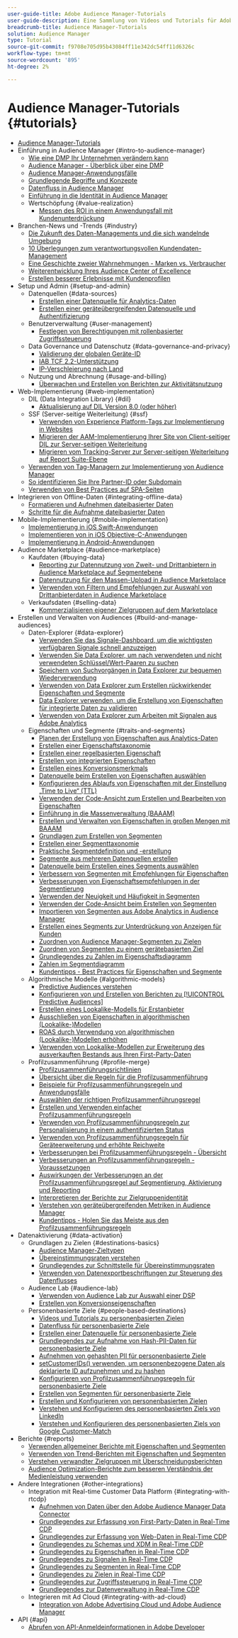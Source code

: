 ```yaml
---
user-guide-title: Adobe Audience Manager-Tutorials
user-guide-description: Eine Sammlung von Videos und Tutorials für Adobe Analytics.
breadcrumb-title: Audience Manager-Tutorials
solution: Audience Manager
type: Tutorial
source-git-commit: f9708e705d95b43084ff11e342dc54ff11d6326c
workflow-type: tm+mt
source-wordcount: '895'
ht-degree: 2%

---
```



# Audience Manager-Tutorials {#tutorials}

+ [Audience Manager-Tutorials](overview.md)
+ Einführung in Audience Manager {#intro-to-audience-manager}
   + [Wie eine DMP Ihr Unternehmen verändern kann](intro-to-audience-manager/how-a-dmp-can-change-your-business.md)
   + [Audience Manager - Überblick über eine DMP](intro-to-audience-manager/audience-manager-overview-of-a-dmp.md)
   + [Audience Manager-Anwendungsfälle](intro-to-audience-manager/audience-manager-use-cases.md)
   + [Grundlegende Begriffe und Konzepte](intro-to-audience-manager/understanding-basic-terms-and-concepts-in-audience-manager.md)
   + [Datenfluss in Audience Manager](intro-to-audience-manager/understanding-the-data-flow-in-audience-manager.md)
   + [Einführung in die Identität in Audience Manager](intro-to-audience-manager/introduction-to-identity-in-audience-manager.md)
   + Wertschöpfung {#value-realization}
      + [Messen des ROI in einem Anwendungsfall mit Kundenunterdrückung](intro-to-audience-manager/value-realization/measuring-roi-in-a-customer-suppression-use-case.md)
+ Branchen-News und -Trends {#industry}
   + [Die Zukunft des Daten-Managements und die sich wandelnde Umgebung](https://experienceleague.adobe.com/docs/platform-learn/tutorials/industry/the-future-of-data-management-and-the-changing-environment.html)
   + [10 Überlegungen zum verantwortungsvollen Kundendaten-Management](https://experienceleague.adobe.com/docs/platform-learn/tutorials/privacy/ten-considerations-for-responsible-customer-data-management.html)
   + [Eine Geschichte zweier Wahrnehmungen - Marken vs. Verbraucher](https://experienceleague.adobe.com/docs/platform-learn/tutorials/industry/brands-vs-consumers.html)
   + [Weiterentwicklung Ihres Audience Center of Excellence](https://experienceleague.adobe.com/docs/platform-learn/tutorials/industry/evolving-your-audience-center-of-excellence.html)
   + [Erstellen besserer Erlebnisse mit Kundenprofilen](https://experienceleague.adobe.com/docs/platform-learn/tutorials/industry/building-better-experiences-with-customer-profiles.html)
+ Setup und Admin {#setup-and-admin}
   + Datenquellen {#data-sources}
      + [Erstellen einer Datenquelle für Analytics-Daten](setup-and-admin/data-sources/create-a-data-source-for-analytics-data.md)
      + [Erstellen einer geräteübergreifenden Datenquelle und Authentifizierung](setup-and-admin/data-sources/creating-a-cross-device-data-source-and-authenticating.md)
   + Benutzerverwaltung {#user-management}
      + [Festlegen von Berechtigungen mit rollenbasierter Zugriffssteuerung](setup-and-admin/user-management/setting-permissions-with-role-based-access-control.md)
   + Data Governance und Datenschutz {#data-governance-and-privacy}
      + [Validierung der globalen Geräte-ID](setup-and-admin/data-governance-and-privacy/global-device-id-validation.md)
      + [IAB TCF 2.2-Unterstützung](setup-and-admin/data-governance-and-privacy/iab-tcf-support.md)
      + [IP-Verschleierung nach Land](setup-and-admin/data-governance-and-privacy/ip-obfuscation-by-country.md)
   + Nutzung und Abrechnung {#usage-and-billing}
      + [Überwachen und Erstellen von Berichten zur Aktivitätsnutzung](setup-and-admin/usage-and-billing/monitoring-and-reporting-on-activity-usage.md)
+ Web-Implementierung {#web-implementation}
   + DIL (Data Integration Library) {#dil}
      + [Aktualisierung auf DIL Version 8.0 (oder höher)](web-implementation/dil/updating-to-dil-version-8-0-or-greater.md)
   + SSF (Server-seitige Weiterleitung) {#ssf}
      + [Verwenden von Experience Platform-Tags zur Implementierung in Websites](https://experienceleague.adobe.com/docs/launch-learn/implementing-in-websites-with-launch/index.html?lang=en)
      + [Migrieren der AAM-Implementierung Ihrer Site von Client-seitiger DIL zur Server-seitigen Weiterleitung](web-implementation/ssf/migrating-your-site-implementation-from-client-side-dil-to-server-side-forwarding.md)
      + [Migrieren vom Tracking-Server zur Server-seitigen Weiterleitung auf Report Suite-Ebene](web-implementation/ssf/migrating-from-tracking-server-to-report-suite-level-server-side-forwarding.md)
   + [Verwenden von Tag-Managern zur Implementierung von Audience Manager](web-implementation/using-tag-managers-to-implement-audience-manager.md)
   + [So identifizieren Sie Ihre Partner-ID oder Subdomain](web-implementation/how-to-identify-your-partner-id-or-subdomain.md)
   + [Verwenden von Best Practices auf SPA-Seiten](web-implementation/using-best-practices-on-spa-pages-when-sending-data-to-aam.md)
+ Integrieren von Offline-Daten {#integrating-offline-data}
   + [Formatieren und Aufnehmen dateibasierter Daten](integrating-offline-data/formatting-and-ingesting-file-based-data.md)
   + [Schritte für die Aufnahme dateibasierter Daten](integrating-offline-data/steps-for-ingesting-file-based-data.md)
+ Mobile-Implementierung {#mobile-implementation}
   + [Implementierung in iOS Swift-Anwendungen](https://experienceleague.adobe.com/docs/launch-learn/implementing-in-mobile-ios-swift-apps-with-launch/index.html?lang=en)
   + [Implementieren von in iOS Objective-C-Anwendungen](https://experienceleague.adobe.com/docs/launch-learn/implementing-in-mobile-ios-objective-c-apps-with-launch/index.html?lang=en)
   + [Implementierung in Android-Anwendungen](https://experienceleague.adobe.com/docs/launch-learn/implementing-in-mobile-android-apps-with-launch/index.html?lang=en)
+ Audience Marketplace {#audience-marketplace}
   + Kaufdaten {#buying-data}
      + [Reporting zur Datennutzung von Zweit- und Drittanbietern in Audience Marketplace auf Segmentebene](audience-marketplace/buying-data/reporting-2nd-and-3rd-party-data-usage-in-the-audience-marketplace-at-the-segment-level.md)
      + [Datennutzung für den Massen-Upload in Audience Marketplace](audience-marketplace/buying-data/bulk-uploading-data-usage-into-the-audience-marketplace.md)
      + [Verwenden von Filtern und Empfehlungen zur Auswahl von Drittanbieterdaten in Audience Marketplace](audience-marketplace/buying-data/using-filters-and-recommendations-to-choose-3rd-party-data-in-audience-marketplace.md)
   + Verkaufsdaten {#selling-data}
      + [Kommerzialisieren eigener Zielgruppen auf dem Marketplace](audience-marketplace/selling-data/commercialize-owned-audiences-on-marketplace.md)
+ Erstellen und Verwalten von Audiences {#build-and-manage-audiences}
   + Daten-Explorer {#data-explorer}
      + [Verwenden Sie das Signale-Dashboard, um die wichtigsten verfügbaren Signale schnell anzuzeigen](build-and-manage-audiences/data-explorer/using-the-signals-dashboard-to-quickly-view-top-available-signals.md)
      + [Verwenden Sie Data Explorer, um nach verwendeten und nicht verwendeten Schlüssel/Wert-Paaren zu suchen](build-and-manage-audiences/data-explorer/using-data-explorer-to-search-for-used-and-unused-key-value-pairs.md)
      + [Speichern von Suchvorgängen in Data Explorer zur bequemen Wiederverwendung](build-and-manage-audiences/data-explorer/saving-searches-in-data-explorer-for-convenience-in-re-use.md)
      + [Verwenden von Data Explorer zum Erstellen rückwirkender Eigenschaften und Segmente](build-and-manage-audiences/data-explorer/using-data-explorer-to-create-retroactive-traits-and-segments.md)
      + [Data Explorer verwenden, um die Erstellung von Eigenschaften für integrierte Daten zu validieren](build-and-manage-audiences/data-explorer/using-data-explorer-to-validate-trait-creation-for-your-onboarded-data.md)
      + [Verwenden von Data Explorer zum Arbeiten mit Signalen aus Adobe Analytics](build-and-manage-audiences/data-explorer/using-data-explorer-to-work-with-signals-coming-from-adobe-analytics.md)
   + Eigenschaften und Segmente {#traits-and-segments}
      + [Planen der Erstellung von Eigenschaften aus Analytics-Daten](build-and-manage-audiences/traits-and-segments/planning-trait-creation-from-analytics-data.md)
      + [Erstellen einer Eigenschaftstaxonomie](build-and-manage-audiences/traits-and-segments/creating-a-trait-taxonomy.md)
      + [Erstellen einer regelbasierten Eigenschaft](build-and-manage-audiences/traits-and-segments/creating-rule-based-traits.md)
      + [Erstellen von integrierten Eigenschaften](build-and-manage-audiences/traits-and-segments/creating-onboarded-traits.md)
      + [Erstellen eines Konversionsmerkmals](build-and-manage-audiences/traits-and-segments/creating-conversion-traits.md)
      + [Datenquelle beim Erstellen von Eigenschaften auswählen](build-and-manage-audiences/traits-and-segments/choosing-a-data-source-when-creating-traits.md)
      + [Konfigurieren des Ablaufs von Eigenschaften mit der Einstellung „Time to Live“ (TTL)](build-and-manage-audiences/traits-and-segments/configuring-trait-expiration-with-the-time-to-live-ttl-setting.md)
      + [Verwenden der Code-Ansicht zum Erstellen und Bearbeiten von Eigenschaften](build-and-manage-audiences/traits-and-segments/using-code-view-to-create-and-edit-traits.md)
      + [Einführung in die Massenverwaltung (BAAAM)](build-and-manage-audiences/traits-and-segments/introduction-to-bulk-management-baaam.md)
      + [Erstellen und Verwalten von Eigenschaften in großen Mengen mit BAAAM](build-and-manage-audiences/traits-and-segments/creating-and-managing-traits-in-bulk-with-baaam.md)
      + [Grundlagen zum Erstellen von Segmenten](build-and-manage-audiences/traits-and-segments/the-basics-of-creating-segments.md)
      + [Erstellen einer Segmenttaxonomie](build-and-manage-audiences/traits-and-segments/creating-a-segment-taxonomy.md)
      + [Praktische Segmentdefinition und -erstellung](build-and-manage-audiences/traits-and-segments/practical-segment-definition-and-creation.md)
      + [Segmente aus mehreren Datenquellen erstellen](build-and-manage-audiences/traits-and-segments/creating-segments-from-multiple-data-sources.md)
      + [Datenquelle beim Erstellen eines Segments auswählen](build-and-manage-audiences/traits-and-segments/choosing-a-data-source-when-creating-a-segment.md)
      + [Verbessern von Segmenten mit Empfehlungen für Eigenschaften](build-and-manage-audiences/traits-and-segments/enhancing-your-segments-with-trait-recommendations.md)
      + [Verbesserungen von Eigenschaftsempfehlungen in der Segmentierung](build-and-manage-audiences/traits-and-segments/trait-recommendation-enhancements-in-the-segment-builder.md)
      + [Verwenden der Neuigkeit und Häufigkeit in Segmenten](build-and-manage-audiences/traits-and-segments/using-recency-and-frequency-in-segments.md)
      + [Verwenden der Code-Ansicht beim Erstellen von Segmenten](build-and-manage-audiences/traits-and-segments/using-code-view-when-building-segments.md)
      + [Importieren von Segmenten aus Adobe Analytics in Audience Manager](build-and-manage-audiences/traits-and-segments/import-aa-segments-into-aam.md)
      + [Erstellen eines Segments zur Unterdrückung von Anzeigen für Kunden](build-and-manage-audiences/traits-and-segments/building-a-segment-to-suppress-ads-to-customers.md)
      + [Zuordnen von Audience Manager-Segmenten zu Zielen](build-and-manage-audiences/traits-and-segments/mapping-audience-manager-segments-to-destinations.md)
      + [Zuordnen von Segmenten zu einem gerätebasierten Ziel](build-and-manage-audiences/traits-and-segments/mapping-segments-to-a-device-based-destination.md)
      + [Grundlegendes zu Zahlen im Eigenschaftsdiagramm](build-and-manage-audiences/traits-and-segments/understanding-numbers-in-the-trait-graph.md)
      + [Zahlen im Segmentdiagramm](build-and-manage-audiences/traits-and-segments/understanding-numbers-in-the-segment-graph.md)
      + [Kundentipps - Best Practices für Eigenschaften und Segmente](build-and-manage-audiences/traits-and-segments/customer-tips-traits-and-segments-best-practices.md)
   + Algorithmische Modelle {#algorithmic-models}
      + [Predictive Audiences verstehen](build-and-manage-audiences/algorithmic-models/understanding-predictive-audiences.md)
      + [Konfigurieren von und Erstellen von Berichten zu [!UICONTROL Predictive Audiences]](build-and-manage-audiences/algorithmic-models/configure-and-report-on-predictive-audiences.md)
      + [Erstellen eines Lookalike-Modells für Erstanbieter](build-and-manage-audiences/algorithmic-models/creating-a-first-party-look-alike-model.md)
      + [Ausschließen von Eigenschaften in algorithmischen (Lookalike-)Modellen](build-and-manage-audiences/algorithmic-models/excluding-traits-in-algorithmic-look-alike-models.md)
      + [ROAS durch Verwendung von algorithmischen (Lookalike-)Modellen erhöhen](build-and-manage-audiences/algorithmic-models/increase-roas-by-using-algorithmic-look-alike-models.md)
      + [Verwenden von Lookalike-Modellen zur Erweiterung des ausverkauften Bestands aus Ihren First-Party-Daten](build-and-manage-audiences/algorithmic-models/using-look-alike-models-to-extend-sold-out-inventory-from-your-1st-party-data.md)
   + Profilzusammenführung {#profile-merge}
      + [Profilzusammenführungsrichtlinien](build-and-manage-audiences/profile-merge/profile-merge.md)
      + [Übersicht über die Regeln für die Profilzusammenführung](build-and-manage-audiences/profile-merge/overview-of-profile-merge-rules.md)
      + [Beispiele für Profilzusammenführungsregeln und Anwendungsfälle](build-and-manage-audiences/profile-merge/profile-merge-rule-examples-and-use-cases.md)
      + [Auswählen der richtigen Profilzusammenführungsregel](build-and-manage-audiences/profile-merge/choosing-the-right-profile-merge-rule.md)
      + [Erstellen und Verwenden einfacher Profilzusammenführungsregeln](build-and-manage-audiences/profile-merge/creating-and-using-simple-profile-merge-rules.md)
      + [Verwenden von Profilzusammenführungsregeln zur Personalisierung in einem authentifizierten Status](build-and-manage-audiences/profile-merge/using-profile-merge-rules-to-personalize-in-an-authenticated-state.md)
      + [Verwenden von Profilzusammenführungsregeln für Geräteerweiterung und erhöhte Reichweite](build-and-manage-audiences/profile-merge/using-profile-merge-rules-for-device-extension-and-increased-reach.md)
      + [Verbesserungen bei Profilzusammenführungsregeln - Übersicht](build-and-manage-audiences/profile-merge/overview-of-profile-merge-rule-enhancements.md)
      + [Verbesserungen an Profilzusammenführungsregeln - Voraussetzungen](build-and-manage-audiences/profile-merge/profile-merge-rule-enhancements-pre-requisites.md)
      + [Auswirkungen der Verbesserungen an der Profilzusammenführungsregel auf Segmentierung, Aktivierung und Reporting](build-and-manage-audiences/profile-merge/how-profile-merge-rule-enhancements-impact-segmentation-activation-and-reporting.md)
      + [Interpretieren der Berichte zur Zielgruppenidentität](build-and-manage-audiences/profile-merge/interpret-audience-identity-reporting.md)
      + [Verstehen von geräteübergreifenden Metriken in Audience Manager](build-and-manage-audiences/profile-merge/understanding-cross-device-metrics-in-audience-manager.md)
      + [Kundentipps - Holen Sie das Meiste aus den Profilzusammenführungsregeln](build-and-manage-audiences/profile-merge/customer-tips-getting-the-most-out-of-profile-merge-rules.md)
+ Datenaktivierung {#data-activation}
   + Grundlagen zu Zielen {#destinations-basics}
      + [Audience Manager-Zieltypen](data-activation/destinations-basics/understanding-audience-manager-destination-types.md)
      + [Übereinstimmungsraten verstehen](data-activation/destinations-basics/understanding-match-rates.md)
      + [Grundlegendes zur Schnittstelle für Übereinstimmungsraten](data-activation/destinations-basics/understanding-the-match-rate-interface-in-audience-manager.md)
      + [Verwenden von Datenexportbeschriftungen zur Steuerung des Datenflusses](data-activation/destinations-basics/using-data-export-labels-to-control-data-flow.md)
   + Audience Lab {#audience-lab}
      + [Verwenden von Audience Lab zur Auswahl einer DSP](data-activation/audience-lab/using-audience-lab-to-choose-a-dsp.md)
      + [Erstellen von Konversionseigenschaften](https://experienceleague.adobe.com/docs/audience-manager-learn/tutorials/build-and-manage-audiences/traits-and-segments/creating-conversion-traits.html)
   + Personenbasierte Ziele {#people-based-destinations}
      + [Videos und Tutorials zu personenbasierten Zielen](data-activation/people-based-destinations/pbd.md)
      + [Datenfluss für personenbasierte Ziele](data-activation/people-based-destinations/people-based-destinations-data-flow.md)
      + [Erstellen einer Datenquelle für personenbasierte Ziele](data-activation/people-based-destinations/creating-a-data-source-for-people-based-destinations.md)
      + [Grundlegendes zur Aufnahme von Hash-PII-Daten für personenbasierte Ziele](data-activation/people-based-destinations/understanding-hashed-pii-data-ingestion-for-people-based-destinations.md)
      + [Aufnehmen von gehashten PII für personenbasierte Ziele](data-activation/people-based-destinations/ingesting-hashed-pii-for-people-based-destinations.md)
      + [setCustomerIDs() verwenden, um personenbezogene Daten als deklarierte ID aufzunehmen und zu hashen](data-activation/people-based-destinations/using-setcustomerids-to-ingest-and-hash-pii-as-a-declared-id.md)
      + [Konfigurieren von Profilzusammenführungsregeln für personenbasierte Ziele](data-activation/people-based-destinations/configuring-profile-merge-rules-for-people-based-destinations.md)
      + [Erstellen von Segmenten für personenbasierte Ziele](data-activation/people-based-destinations/creating-segments-for-people-based-destinations.md)
      + [Erstellen und Konfigurieren von personenbasierten Zielen](data-activation/people-based-destinations/create-and-configure-people-based-destinations.md)
      + [Verstehen und Konfigurieren des personenbasierten Ziels von LinkedIn](data-activation/people-based-destinations/understanding-and-configuring-the-linkedin-pbd.md)
      + [Verstehen und Konfigurieren des personenbasierten Ziels von Google Customer-Match](data-activation/people-based-destinations/understanding-and-configuring-the-google-customer-match-pbd.md)
+ Berichte {#reports}
   + [Verwenden allgemeiner Berichte mit Eigenschaften und Segmenten](reports/using-general-reports-with-traits-and-segments.md)
   + [Verwenden von Trend-Berichten mit Eigenschaften und Segmenten](reports/using-trended-reports-with-traits-and-segments.md)
   + [Verstehen verwandter Zielgruppen mit Überschneidungsberichten](reports/understand-related-audiences-with-overlap-reports.md)
   + [Audience Optimization-Berichte zum besseren Verständnis der Medienleistung verwenden](reports/using-audience-optimization-reports-to-understand-media-performance.md)
+ Andere Integrationen {#other-integrations}
   + Integration mit Real-time Customer Data Platform {#integrating-with-rtcdp}
      + [Aufnehmen von Daten über den Adobe Audience Manager Data Connector](https://experienceleague.adobe.com/docs/platform-learn/tutorials/sources/ingest-data-from-aam.html?lang=en#sources)
      + [Grundlegendes zur Erfassung von First-Party-Daten in Real-Time CDP](other-integrations/integrating-with-rtcdp/rtcdp-1pd-ingestion-for-aam-users.md)
      + [Grundlegendes zur Erfassung von Web-Daten in Real-Time CDP](other-integrations/integrating-with-rtcdp/rtcdp-web-ingestion-for-aam-users.md)
      + [Grundlegendes zu Schemas und XDM in Real-Time CDP](other-integrations/integrating-with-rtcdp/rtcdp-schemas-xdm-for-aam-users.md)
      + [Grundlegendes zu Eigenschaften in Real-Time CDP](other-integrations/integrating-with-rtcdp/rtcdp-traits-for-aam-users.md)
      + [Grundlegendes zu Signalen in Real-Time CDP](other-integrations/integrating-with-rtcdp/rtcdp-signals-for-aam-users.md)
      + [Grundlegendes zu Segmenten in Real-Time CDP](other-integrations/integrating-with-rtcdp/rtcdp-segments-for-aam-users.md)
      + [Grundlegendes zu Zielen in Real-Time CDP](other-integrations/integrating-with-rtcdp/rtcdp-destinations-for-aam-users.md)
      + [Grundlegendes zur Zugriffssteuerung in Real-Time CDP](other-integrations/integrating-with-rtcdp/rtcdp-access-control-for-aam-users.md)
      + [Grundlegendes zur Datenverwaltung in Real-Time CDP](other-integrations/integrating-with-rtcdp/rtcdp-data-gov-for-aam-users.md)
   + Integrieren mit Ad Cloud {#integrating-with-ad-cloud}
      + [Integration von Adobe Advertising Cloud und Adobe Audience Manager](other-integrations/integrating-with-ad-cloud/advertising-cloud-and-audience-manager-integration.md)
+ API {#api}
   + [Abrufen von API-Anmeldeinformationen in Adobe Developer](api/retrieve-api-credentials-in-adobe-io.md)
